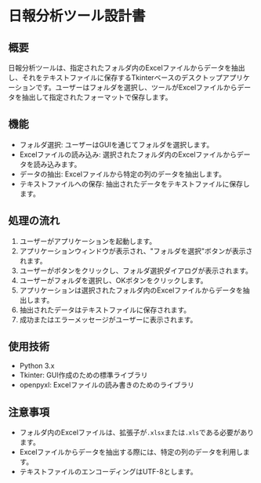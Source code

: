 
# 日報分析ツール設計書

## 概要

日報分析ツールは、指定されたフォルダ内のExcelファイルからデータを抽出し、それをテキストファイルに保存するTkinterベースのデスクトップアプリケーションです。ユーザーはフォルダを選択し、ツールがExcelファイルからデータを抽出して指定されたフォーマットで保存します。

## 機能

- フォルダ選択: ユーザーはGUIを通じてフォルダを選択します。
- Excelファイルの読み込み: 選択されたフォルダ内のExcelファイルからデータを読み込みます。
- データの抽出: Excelファイルから特定の列のデータを抽出します。
- テキストファイルへの保存: 抽出されたデータをテキストファイルに保存します。

## 処理の流れ

1. ユーザーがアプリケーションを起動します。
2. アプリケーションウィンドウが表示され、"フォルダを選択"ボタンが表示されます。
3. ユーザーがボタンをクリックし、フォルダ選択ダイアログが表示されます。
4. ユーザーがフォルダを選択し、OKボタンをクリックします。
5. アプリケーションは選択されたフォルダ内のExcelファイルからデータを抽出します。
6. 抽出されたデータはテキストファイルに保存されます。
7. 成功またはエラーメッセージがユーザーに表示されます。

## 使用技術

- Python 3.x
- Tkinter: GUI作成のための標準ライブラリ
- openpyxl: Excelファイルの読み書きのためのライブラリ

## 注意事項

- フォルダ内のExcelファイルは、拡張子が`.xlsx`または`.xls`である必要があります。
- Excelファイルからデータを抽出する際には、特定の列のデータを利用します。
- テキストファイルのエンコーディングはUTF-8とします。
